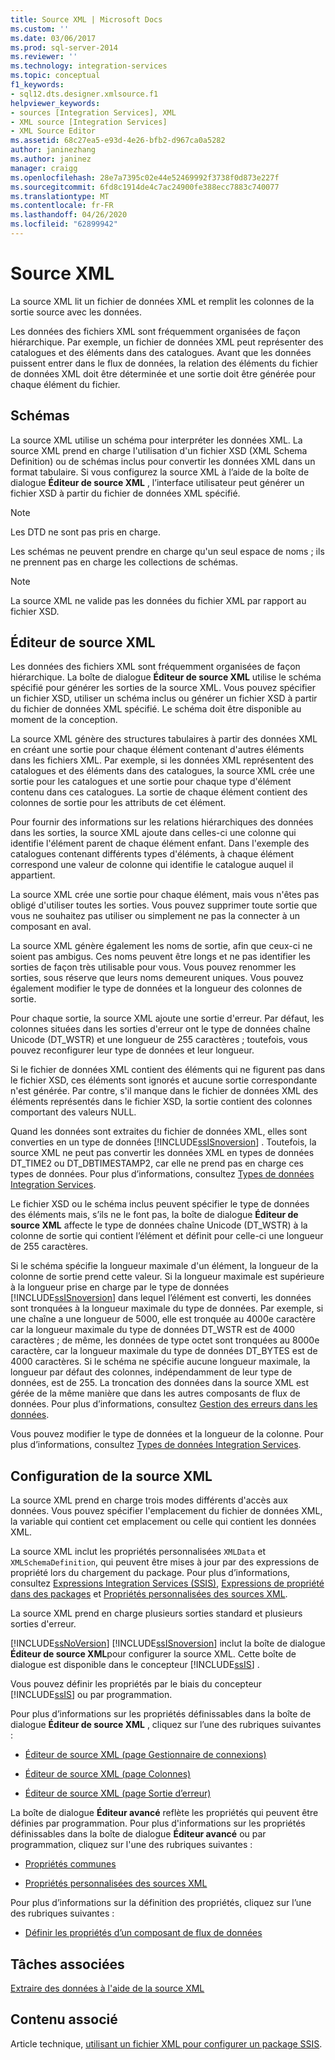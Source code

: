 ```yaml
---
title: Source XML | Microsoft Docs
ms.custom: ''
ms.date: 03/06/2017
ms.prod: sql-server-2014
ms.reviewer: ''
ms.technology: integration-services
ms.topic: conceptual
f1_keywords:
- sql12.dts.designer.xmlsource.f1
helpviewer_keywords:
- sources [Integration Services], XML
- XML source [Integration Services]
- XML Source Editor
ms.assetid: 68c27ea5-e93d-4e26-bfb2-d967ca0a5282
author: janinezhang
ms.author: janinez
manager: craigg
ms.openlocfilehash: 28e7a7395c02e44e52469992f3738f0d873e227f
ms.sourcegitcommit: 6fd8c1914de4c7ac24900fe388ecc7883c740077
ms.translationtype: MT
ms.contentlocale: fr-FR
ms.lasthandoff: 04/26/2020
ms.locfileid: "62899942"
---
```

# <a name="xml-source"></a>Source XML
  La source XML lit un fichier de données XML et remplit les colonnes de la sortie source avec les données.  
  
 Les données des fichiers XML sont fréquemment organisées de façon hiérarchique. Par exemple, un fichier de données XML peut représenter des catalogues et des éléments dans des catalogues. Avant que les données puissent entrer dans le flux de données, la relation des éléments du fichier de données XML doit être déterminée et une sortie doit être générée pour chaque élément du fichier.  
  
## <a name="schemas"></a>Schémas  
 La source XML utilise un schéma pour interpréter les données XML. La source XML prend en charge l'utilisation d'un fichier XSD (XML Schema Definition) ou de schémas inclus pour convertir les données XML dans un format tabulaire. Si vous configurez la source XML à l’aide de la boîte de dialogue **Éditeur de source XML** , l’interface utilisateur peut générer un fichier XSD à partir du fichier de données XML spécifié.  
  
> [!NOTE]  
>  Les DTD ne sont pas pris en charge.  
  
 Les schémas ne peuvent prendre en charge qu'un seul espace de noms ; ils ne prennent pas en charge les collections de schémas.  
  
> [!NOTE]  
>  La source XML ne valide pas les données du fichier XML par rapport au fichier XSD.  
  
## <a name="xml-source-editor"></a>Éditeur de source XML  
 Les données des fichiers XML sont fréquemment organisées de façon hiérarchique. La boîte de dialogue **Éditeur de source XML** utilise le schéma spécifié pour générer les sorties de la source XML. Vous pouvez spécifier un fichier XSD, utiliser un schéma inclus ou générer un fichier XSD à partir du fichier de données XML spécifié. Le schéma doit être disponible au moment de la conception.  
  
 La source XML génère des structures tabulaires à partir des données XML en créant une sortie pour chaque élément contenant d'autres éléments dans les fichiers XML. Par exemple, si les données XML représentent des catalogues et des éléments dans des catalogues, la source XML crée une sortie pour les catalogues et une sortie pour chaque type d'élément contenu dans ces catalogues. La sortie de chaque élément contient des colonnes de sortie pour les attributs de cet élément.  
  
 Pour fournir des informations sur les relations hiérarchiques des données dans les sorties, la source XML ajoute dans celles-ci une colonne qui identifie l'élément parent de chaque élément enfant. Dans l'exemple des catalogues contenant différents types d'éléments, à chaque élément correspond une valeur de colonne qui identifie le catalogue auquel il appartient.  
  
 La source XML crée une sortie pour chaque élément, mais vous n'êtes pas obligé d'utiliser toutes les sorties. Vous pouvez supprimer toute sortie que vous ne souhaitez pas utiliser ou simplement ne pas la connecter à un composant en aval.  
  
 La source XML génère également les noms de sortie, afin que ceux-ci ne soient pas ambigus. Ces noms peuvent être longs et ne pas identifier les sorties de façon très utilisable pour vous. Vous pouvez renommer les sorties, sous réserve que leurs noms demeurent uniques. Vous pouvez également modifier le type de données et la longueur des colonnes de sortie.  
  
 Pour chaque sortie, la source XML ajoute une sortie d'erreur. Par défaut, les colonnes situées dans les sorties d'erreur ont le type de données chaîne Unicode (DT_WSTR) et une longueur de 255 caractères ; toutefois, vous pouvez reconfigurer leur type de données et leur longueur.  
  
 Si le fichier de données XML contient des éléments qui ne figurent pas dans le fichier XSD, ces éléments sont ignorés et aucune sortie correspondante n'est générée. Par contre, s'il manque dans le fichier de données XML des éléments représentés dans le fichier XSD, la sortie contient des colonnes comportant des valeurs NULL.  
  
 Quand les données sont extraites du fichier de données XML, elles sont converties en un type de données [!INCLUDE[ssISnoversion](../../includes/ssisnoversion-md.md)] . Toutefois, la source XML ne peut pas convertir les données XML en types de données DT_TIME2 ou DT_DBTIMESTAMP2, car elle ne prend pas en charge ces types de données. Pour plus d’informations, consultez [Types de données Integration Services](integration-services-data-types.md).  
  
 Le fichier XSD ou le schéma inclus peuvent spécifier le type de données des éléments mais, s’ils ne le font pas, la boîte de dialogue **Éditeur de source XML** affecte le type de données chaîne Unicode (DT_WSTR) à la colonne de sortie qui contient l’élément et définit pour celle-ci une longueur de 255 caractères.  
  
 Si le schéma spécifie la longueur maximale d'un élément, la longueur de la colonne de sortie prend cette valeur. Si la longueur maximale est supérieure à la longueur prise en charge par le type de données [!INCLUDE[ssISnoversion](../../includes/ssisnoversion-md.md)] dans lequel l’élément est converti, les données sont tronquées à la longueur maximale du type de données. Par exemple, si une chaîne a une longueur de 5000, elle est tronquée au 4000e caractère car la longueur maximale du type de données DT_WSTR est de 4000 caractères ; de même, les données de type octet sont tronquées au 8000e caractère, car la longueur maximale du type de données DT_BYTES est de 4000 caractères. Si le schéma ne spécifie aucune longueur maximale, la longueur par défaut des colonnes, indépendamment de leur type de données, est de 255. La troncation des données dans la source XML est gérée de la même manière que dans les autres composants de flux de données. Pour plus d’informations, consultez [Gestion des erreurs dans les données](error-handling-in-data.md).  
  
 Vous pouvez modifier le type de données et la longueur de la colonne. Pour plus d’informations, consultez [Types de données Integration Services](integration-services-data-types.md).  
  
## <a name="configuration-of-the-xml-source"></a>Configuration de la source XML  
 La source XML prend en charge trois modes différents d'accès aux données. Vous pouvez spécifier l'emplacement du fichier de données XML, la variable qui contient cet emplacement ou celle qui contient les données XML.  
  
 La source XML inclut les propriétés personnalisées `XMLData` et `XMLSchemaDefinition`, qui peuvent être mises à jour par des expressions de propriété lors du chargement du package. Pour plus d’informations, consultez [Expressions Integration Services &#40;SSIS&#41;](../expressions/integration-services-ssis-expressions.md), [Expressions de propriété dans des packages](../expressions/use-property-expressions-in-packages.md) et [Propriétés personnalisées des sources XML](xml-source-custom-properties.md).  
  
 La source XML prend en charge plusieurs sorties standard et plusieurs sorties d'erreur.  
  
 [!INCLUDE[ssNoVersion](../../includes/ssnoversion-md.md)] [!INCLUDE[ssISnoversion](../../includes/ssisnoversion-md.md)] inclut la boîte de dialogue **Éditeur de source XML**pour configurer la source XML. Cette boîte de dialogue est disponible dans le concepteur [!INCLUDE[ssIS](../../includes/ssis-md.md)] .  
  
 Vous pouvez définir les propriétés par le biais du concepteur [!INCLUDE[ssIS](../../includes/ssis-md.md)] ou par programmation.  
  
 Pour plus d’informations sur les propriétés définissables dans la boîte de dialogue **Éditeur de source XML** , cliquez sur l’une des rubriques suivantes :  
  
-   [Éditeur de source XML &#40;page Gestionnaire de connexions&#41;](../xml-source-editor-connection-manager-page.md)  
  
-   [Éditeur de source XML &#40;page Colonnes&#41;](../xml-source-editor-columns-page.md)  
  
-   [Éditeur de source XML &#40;page Sortie d’erreur&#41;](../xml-source-editor-error-output-page.md)  
  
 La boîte de dialogue **Éditeur avancé** reflète les propriétés qui peuvent être définies par programmation. Pour plus d'informations sur les propriétés définissables dans la boîte de dialogue **Éditeur avancé** ou par programmation, cliquez sur l'une des rubriques suivantes :  
  
-   [Propriétés communes](../common-properties.md)  
  
-   [Propriétés personnalisées des sources XML](xml-source-custom-properties.md)  
  
 Pour plus d’informations sur la définition des propriétés, cliquez sur l’une des rubriques suivantes :  
  
-   [Définir les propriétés d’un composant de flux de données](set-the-properties-of-a-data-flow-component.md)  
  
## <a name="related-tasks"></a>Tâches associées  
 [Extraire des données à l'aide de la source XML](xml-source.md)  
  
## <a name="related-content"></a>Contenu associé  
 Article technique, [utilisant un fichier XML pour configurer un package SSIS](https://www.sqlshack.com/using-xml-file-configure-ssis-package/).  
  
  
